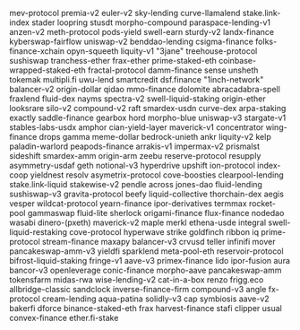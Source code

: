 mev-protocol
premia-v2
euler-v2
sky-lending
curve-llamalend
stake.link-index
stader
loopring
stusdt
morpho-compound
paraspace-lending-v1
anzen-v2
meth-protocol
pods-yield
swell-earn
sturdy-v2
landx-finance
kyberswap-fairflow
uniswap-v2
benddao-lending
csigma-finance
folks-finance-xchain
opyn-squeeth
liquity-v1
"3jane"
treehouse-protocol
sushiswap
tranchess-ether
frax-ether
prime-staked-eth
coinbase-wrapped-staked-eth
fractal-protocol
damm-finance
sense
unsheth
tokemak
multipli.fi
uwu-lend
smartcredit
dsf.finance
"1inch-network"
balancer-v2
origin-dollar
qidao
mmo-finance
dolomite
abracadabra-spell
fraxlend
fluid-dex
nayms
spectra-v2
swell-liquid-staking
origin-ether
looksrare
silo-v2
compound-v2
raft
smardex-usdn
curve-dex
arpa-staking
exactly
saddle-finance
gearbox
hord
morpho-blue
uniswap-v3
stargate-v1
stables-labs-usdx
amphor
cian-yield-layer
maverick-v1
concentrator
wing-finance
drops
gamma
meme-dollar
bedrock-unieth
ankr
liquity-v2
kelp
paladin-warlord
peapods-finance
arrakis-v1
impermax-v2
prismalst
sideshift
smardex-amm
origin-arm
zeebu
reserve-protocol
resupply
asymmetry-usdaf
geth
notional-v3
hyperdrive
upshift
ion-protocol
index-coop
yieldnest
resolv
asymetrix-protocol
cove-boosties
clearpool-lending
stake.link-liquid
stakewise-v2
pendle
across
jones-dao
fluid-lending
sushiswap-v3
gravita-protocol
beefy
liquid-collective
thorchain-dex
aegis
vesper
wildcat-protocol
yearn-finance
ipor-derivatives
termmax
rocket-pool
gammaswap
fluid-lite
sherlock
origami-finance
flux-finance
nodedao
wasabi
dinero-(pxeth)
maverick-v2
maple
merkl
ethena-usde
integral
swell-liquid-restaking
cove-protocol
hyperwave
strike
goldfinch
ribbon
iq
prime-protocol
stream-finance
maxapy
balancer-v3
crvusd
teller
infinifi
mover
pancakeswap-amm-v3
yieldfi
sparklend
meta-pool-eth
reservoir-protocol
bifrost-liquid-staking
fringe-v1
aave-v3
primex-finance
lido
ipor-fusion
aura
bancor-v3
openleverage
conic-finance
morpho-aave
pancakeswap-amm
tokensfarm
midas-rwa
wise-lending-v2
cat-in-a-box
renzo
frigg.eco
allbridge-classic
sandclock
inverse-finance-firm
compound-v3
angle
fx-protocol
cream-lending
aqua-patina
solidly-v3
cap
symbiosis
aave-v2
bakerfi
dforce
binance-staked-eth
frax
harvest-finance
stafi
clipper
usual
convex-finance
ether.fi-stake
